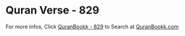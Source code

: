 # Quran Verse - 829 

For more infos, Click [QuranBookk - 829](https://www.quranbookk.com/quran/search?q=829) to Search at [QuranBookk.com](http://quranbookk.com/)